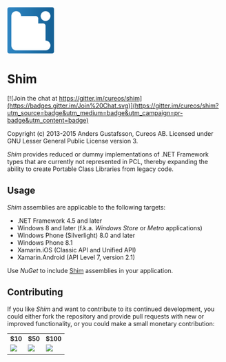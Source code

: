 <img src="NuGet/shim.png" alt="Shim logo" height="108" />

Shim
=======

[![Join the chat at https://gitter.im/cureos/shim](https://badges.gitter.im/Join%20Chat.svg)](https://gitter.im/cureos/shim?utm_source=badge&utm_medium=badge&utm_campaign=pr-badge&utm_content=badge)

Copyright (c) 2013-2015 Anders Gustafsson, Cureos AB. Licensed under GNU Lesser General Public License version 3.<br />

*Shim* provides reduced or dummy implementations of .NET Framework types that are currently not represented in PCL, thereby expanding the ability to create Portable Class Libraries from legacy code.


Usage
-----

*Shim* assemblies are applicable to the following targets:

* .NET Framework 4.5 and later
* Windows 8 and later (f.k.a. *Windows Store* or *Metro* applications)
* Windows Phone (Silverlight) 8.0 and later
* Windows Phone 8.1
* Xamarin.iOS (Classic API and Unified API)
* Xamarin.Android (API Level 7, version 2.1)

Use *NuGet* to include [Shim](https://www.nuget.org/packages/shim) assemblies in your application.


Contributing
------------

If you like *Shim* and want to contribute to its continued development, you could either fork the repository and provide pull requests with new or improved functionality, or you could make a small monetary contribution:

<table>
<tr>
<th>$10</th>
<th>$50</th>
<th>$100</th>
</tr>
<tr>
<td><a href="https://www.paypal.com/cgi-bin/webscr?cmd=_s-xclick&hosted_button_id=8BY5WJSTJYHS6"><img src="https://www.paypalobjects.com/en_US/i/btn/btn_paynow_LG.gif"/></a></td>
<td><a href="https://www.paypal.com/cgi-bin/webscr?cmd=_s-xclick&hosted_button_id=EXB948DWYJA2C"><img src="https://www.paypalobjects.com/en_US/i/btn/btn_paynow_LG.gif"/></a></td>
<td><a href="https://www.paypal.com/cgi-bin/webscr?cmd=_s-xclick&hosted_button_id=4QTUZ8YPEN4ZG"><img src="https://www.paypalobjects.com/en_US/i/btn/btn_paynow_LG.gif"/></a></td>
</tr>
</table>
